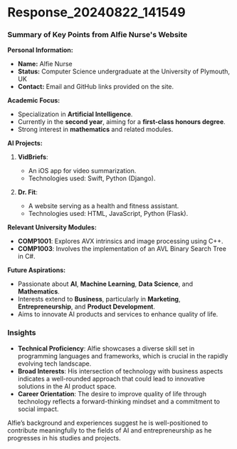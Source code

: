 # Response_20240822_141549

### Summary of Key Points from Alfie Nurse's Website

**Personal Information:**
- **Name:** Alfie Nurse
- **Status:** Computer Science undergraduate at the University of Plymouth, UK
- **Contact:** Email and GitHub links provided on the site.

**Academic Focus:**
- Specialization in **Artificial Intelligence**.
- Currently in the **second year**, aiming for a **first-class honours degree**.
- Strong interest in **mathematics** and related modules.

**AI Projects:**
1. **VidBriefs**: 
   - An iOS app for video summarization.
   - Technologies used: Swift, Python (Django).

2. **Dr. Fit**: 
   - A website serving as a health and fitness assistant. 
   - Technologies used: HTML, JavaScript, Python (Flask).

**Relevant University Modules:**
- **COMP1001**: Explores AVX intrinsics and image processing using C++.
- **COMP1003**: Involves the implementation of an AVL Binary Search Tree in C#.

**Future Aspirations:**
- Passionate about **AI**, **Machine Learning**, **Data Science**, and **Mathematics**.
- Interests extend to **Business**, particularly in **Marketing**, **Entrepreneurship**, and **Product Development**.
- Aims to innovate AI products and services to enhance quality of life.

### Insights
- **Technical Proficiency**: Alfie showcases a diverse skill set in programming languages and frameworks, which is crucial in the rapidly evolving tech landscape.
- **Broad Interests**: His intersection of technology with business aspects indicates a well-rounded approach that could lead to innovative solutions in the AI product space.
- **Career Orientation**: The desire to improve quality of life through technology reflects a forward-thinking mindset and a commitment to social impact. 

Alfie’s background and experiences suggest he is well-positioned to contribute meaningfully to the fields of AI and entrepreneurship as he progresses in his studies and projects.